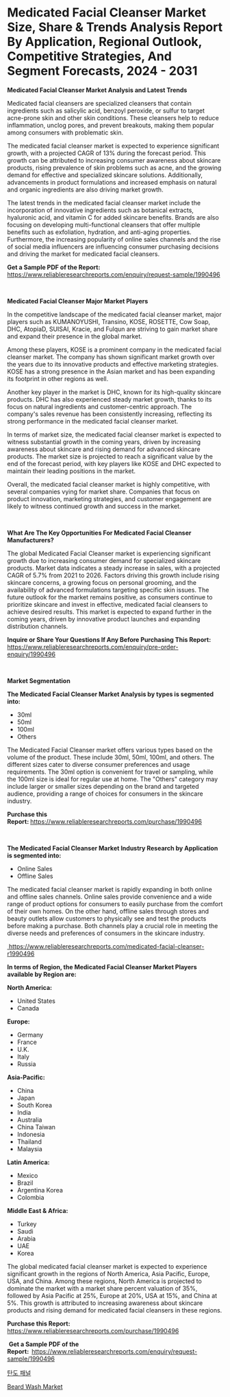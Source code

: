 <p><h1>Medicated Facial Cleanser Market Size, Share & Trends Analysis Report By Application, Regional Outlook, Competitive Strategies, And Segment Forecasts, 2024 - 2031</h1></p><p><strong>Medicated Facial Cleanser Market Analysis and Latest Trends</strong></p>
<p><p>Medicated facial cleansers are specialized cleansers that contain ingredients such as salicylic acid, benzoyl peroxide, or sulfur to target acne-prone skin and other skin conditions. These cleansers help to reduce inflammation, unclog pores, and prevent breakouts, making them popular among consumers with problematic skin.</p><p>The medicated facial cleanser market is expected to experience significant growth, with a projected CAGR of 13% during the forecast period. This growth can be attributed to increasing consumer awareness about skincare products, rising prevalence of skin problems such as acne, and the growing demand for effective and specialized skincare solutions. Additionally, advancements in product formulations and increased emphasis on natural and organic ingredients are also driving market growth.</p><p>The latest trends in the medicated facial cleanser market include the incorporation of innovative ingredients such as botanical extracts, hyaluronic acid, and vitamin C for added skincare benefits. Brands are also focusing on developing multi-functional cleansers that offer multiple benefits such as exfoliation, hydration, and anti-aging properties. Furthermore, the increasing popularity of online sales channels and the rise of social media influencers are influencing consumer purchasing decisions and driving the market for medicated facial cleansers.</p></p>
<p><strong>Get a Sample PDF of the Report:&nbsp;</strong> <a href="https://www.reliableresearchreports.com/enquiry/request-sample/1990496">https://www.reliableresearchreports.com/enquiry/request-sample/1990496</a></p>
<p>&nbsp;</p>
<p><strong>Medicated Facial Cleanser Major Market Players</strong></p>
<p><p>In the competitive landscape of the medicated facial cleanser market, major players such as KUMANOYUSHI, Transino, KOSE, ROSETTE, Cow Soap, DHC, AtopiaD, SUISAI, Kracie, and Fulqun are striving to gain market share and expand their presence in the global market.</p><p>Among these players, KOSE is a prominent company in the medicated facial cleanser market. The company has shown significant market growth over the years due to its innovative products and effective marketing strategies. KOSE has a strong presence in the Asian market and has been expanding its footprint in other regions as well.</p><p>Another key player in the market is DHC, known for its high-quality skincare products. DHC has also experienced steady market growth, thanks to its focus on natural ingredients and customer-centric approach. The company's sales revenue has been consistently increasing, reflecting its strong performance in the medicated facial cleanser market.</p><p>In terms of market size, the medicated facial cleanser market is expected to witness substantial growth in the coming years, driven by increasing awareness about skincare and rising demand for advanced skincare products. The market size is projected to reach a significant value by the end of the forecast period, with key players like KOSE and DHC expected to maintain their leading positions in the market.</p><p>Overall, the medicated facial cleanser market is highly competitive, with several companies vying for market share. Companies that focus on product innovation, marketing strategies, and customer engagement are likely to witness continued growth and success in the market.</p></p>
<p>&nbsp;</p>
<p><strong>What Are The Key Opportunities For Medicated Facial Cleanser Manufacturers?</strong></p>
<p><p>The global Medicated Facial Cleanser market is experiencing significant growth due to increasing consumer demand for specialized skincare products. Market data indicates a steady increase in sales, with a projected CAGR of 5.7% from 2021 to 2026. Factors driving this growth include rising skincare concerns, a growing focus on personal grooming, and the availability of advanced formulations targeting specific skin issues. The future outlook for the market remains positive, as consumers continue to prioritize skincare and invest in effective, medicated facial cleansers to achieve desired results. This market is expected to expand further in the coming years, driven by innovative product launches and expanding distribution channels.</p></p>
<p><strong>Inquire or Share Your Questions If Any Before Purchasing This Report:</strong> <a href="https://www.reliableresearchreports.com/enquiry/pre-order-enquiry/1990496">https://www.reliableresearchreports.com/enquiry/pre-order-enquiry/1990496</a></p>
<p>&nbsp;</p>
<p><strong>Market Segmentation</strong></p>
<p><strong>The Medicated Facial Cleanser Market Analysis by types is segmented into:</strong></p>
<p><ul><li>30ml</li><li>50ml</li><li>100ml</li><li>Others</li></ul></p>
<p><p>The Medicated Facial Cleanser market offers various types based on the volume of the product. These include 30ml, 50ml, 100ml, and others. The different sizes cater to diverse consumer preferences and usage requirements. The 30ml option is convenient for travel or sampling, while the 100ml size is ideal for regular use at home. The "Others" category may include larger or smaller sizes depending on the brand and targeted audience, providing a range of choices for consumers in the skincare industry.</p></p>
<p><strong>Purchase this Report:&nbsp;</strong><a href="https://www.reliableresearchreports.com/purchase/1990496">https://www.reliableresearchreports.com/purchase/1990496</a></p>
<p>&nbsp;</p>
<p><strong>The Medicated Facial Cleanser Market Industry Research by Application is segmented into:</strong></p>
<p><ul><li>Online Sales</li><li>Offline Sales</li></ul></p>
<p><p>The medicated facial cleanser market is rapidly expanding in both online and offline sales channels. Online sales provide convenience and a wide range of product options for consumers to easily purchase from the comfort of their own homes. On the other hand, offline sales through stores and beauty outlets allow customers to physically see and test the products before making a purchase. Both channels play a crucial role in meeting the diverse needs and preferences of consumers in the skincare industry.</p></p>
<p><a href="https://www.reliableresearchreports.com/medicated-facial-cleanser-r1990496">&nbsp;https://www.reliableresearchreports.com/medicated-facial-cleanser-r1990496</a></p>
<p><strong>In terms of Region, the Medicated Facial Cleanser Market Players available by Region are:</strong></p>
<p>
    <p> <strong> North America: </strong>
        <ul>
            <li>United States</li>
            <li>Canada</li>
        </ul>
        </p> 
    <p> <strong> Europe: </strong>
        <ul>
            <li>Germany</li>
            <li>France</li>
            <li>U.K.</li>
            <li>Italy</li>
            <li>Russia</li>
        </ul>
        </p> 
    <p> <strong> Asia-Pacific: </strong>
        <ul>
            <li>China</li>
            <li>Japan</li>
            <li>South Korea</li>
            <li>India</li>
            <li>Australia</li>
            <li>China Taiwan</li>
            <li>Indonesia</li>
            <li>Thailand</li>
            <li>Malaysia</li>
        </ul>
        </p> 
    <p> <strong> Latin America: </strong>
        <ul>
            <li>Mexico</li>
            <li>Brazil</li>
            <li>Argentina Korea</li>
            <li>Colombia</li>
        </ul>
        </p> 
    <p> <strong> Middle East & Africa: </strong>
        <ul>
            <li>Turkey</li>
            <li>Saudi</li>
            <li>Arabia</li>
            <li>UAE</li>
            <li>Korea</li>
        </ul>
    </p>
    </p>
<p><p>The global medicated facial cleanser market is expected to experience significant growth in the regions of North America, Asia Pacific, Europe, USA, and China. Among these regions, North America is projected to dominate the market with a market share percent valuation of 35%, followed by Asia Pacific at 25%, Europe at 20%, USA at 15%, and China at 5%. This growth is attributed to increasing awareness about skincare products and rising demand for medicated facial cleansers in these regions.</p></p>
<p><strong>Purchase this Report: </strong><a href="https://www.reliableresearchreports.com/purchase/1990496">https://www.reliableresearchreports.com/purchase/1990496</a></p>
<p>&nbsp;<strong>Get a Sample PDF of the Report:&nbsp;&nbsp;</strong><a href="https://www.reliableresearchreports.com/enquiry/request-sample/1990496">https://www.reliableresearchreports.com/enquiry/request-sample/1990496</a></p>
<p><strong></strong></p>
<p><p><a href="https://github.com/GabrielBlanda5656/Market-Research-Report-List-3/blob/main/692997238928.md">탄도 패널</a></p><p><a href="https://github.com/angelajermaine/Market-Research-Report-List-4/blob/main/beard-wash-market.md">Beard Wash Market</a></p></p>